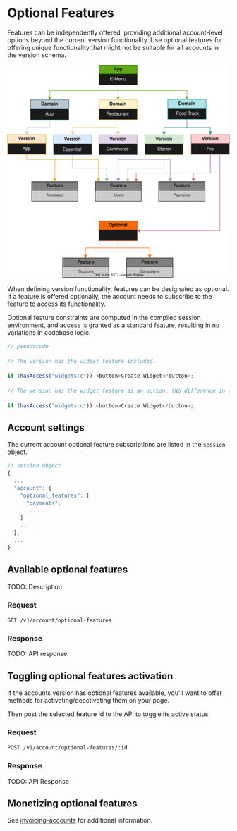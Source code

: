 # Optional Features
<!--@include: includes/alpha-note.md-->

Features can be independently offered, providing additional account-level options beyond the current version functionality. Use optional features for offering unique functionality that might not be suitable for all accounts in the version schema.

![Images](images/diagrams/optional-features.svg)

When defining version functionality, features can be designated as optional. If a feature is offered optionally, the account needs to subscribe to the feature to access its functionality.

Optional feature constraints are computed in the compiled session environment, and access is granted as a standard feature, resulting in no variations in codebase logic.

```js
// pseudocode

// The version has the widget feature included.

if (hasAccess("widgets:c")) <button>Create Widget</button>;

// The version has the widget feature as an option. (No difference in logic.)

if (hasAccess("widgets:c")) <button>Create Widget</button>;
```

## Account settings

The current account optional feature subscriptions are listed in the `session` object.

```js
// session object
{
  ...
  "account": {
    "optional_features": [
      "payments",
      ...
    ]
    ...
  },
  ...
}
```

## Available optional features

TODO: Description

### Request

```sh
GET /v1/account/optional-features
```

### Response

TODO: API response


## Toggling optional features activation

If the accounts version has optional features available, you'll want to offer methods for activating/deactivating them on your page.

<!--@include: includes/optional-features.md-->

Then post the selected feature id to the API to toggle its active status.

### Request

```sh
POST /v1/account/optional-features/:id
```

### Response

TODO: API Response

## Monetizing optional features

<!--@include: includes/to-invoiced-fees.md-->

See [invoicing-accounts](invoicing-accounts) for additional information.
